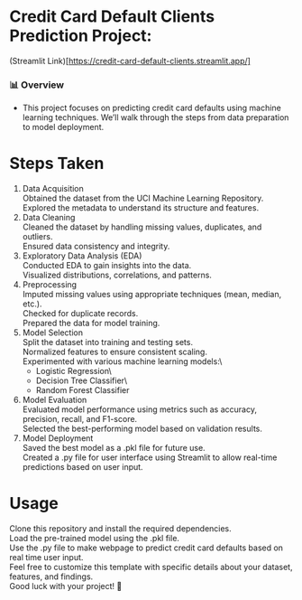 # Credit Card Default Clients Prediction Project:
(Streamlit Link)[https://credit-card-default-clients.streamlit.app/]

### 📊 Overview
- This project focuses on predicting credit card defaults using machine learning techniques. We’ll walk through the steps from data preparation to model deployment.

# Steps Taken
1. Data Acquisition\
    Obtained the dataset from the UCI Machine Learning Repository.\
    Explored the metadata to understand its structure and features.
2. Data Cleaning\
    Cleaned the dataset by handling missing values, duplicates, and outliers.\
    Ensured data consistency and integrity.
3. Exploratory Data Analysis (EDA)\
    Conducted EDA to gain insights into the data.\
    Visualized distributions, correlations, and patterns.
4. Preprocessing\
    Imputed missing values using appropriate techniques (mean, median, etc.).\
    Checked for duplicate records.\
    Prepared the data for model training.
5. Model Selection\
    Split the dataset into training and testing sets.\
    Normalized features to ensure consistent scaling.\
    Experimented with various machine learning models:\
     - Logistic Regression\
     - Decision Tree Classifier\
     - Random Forest Classifier
6. Model Evaluation\
    Evaluated model performance using metrics such as accuracy, precision, recall, and F1-score.\
    Selected the best-performing model based on validation results.
7. Model Deployment\
    Saved the best model as a .pkl file for future use.\
    Created a .py file for user interface using Streamlit to allow real-time predictions based on user input.

# Usage

Clone this repository and install the required dependencies.\
Load the pre-trained model using the .pkl file.\
Use the .py file to make webpage to predict credit card defaults based on real time user input.\
Feel free to customize this template with specific details about your dataset, features, and findings.\
Good luck with your project! 🚀